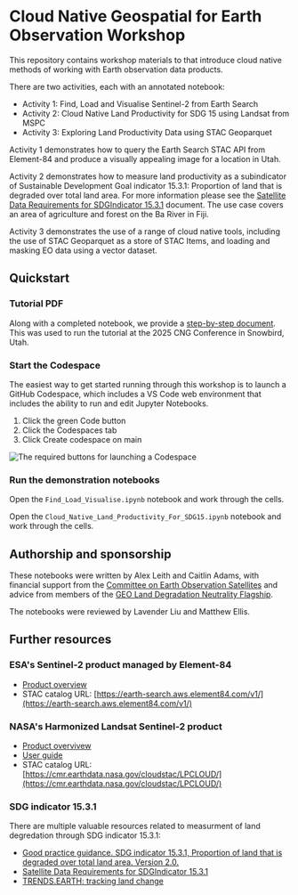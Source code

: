 # Cloud Native Geospatial for Earth Observation Workshop

This repository contains workshop materials to that introduce
cloud native methods of working with Earth observation data products.

There are two activities, each with an annotated notebook:

- Activity 1: Find, Load and Visualise Sentinel-2 from Earth Search
- Activity 2: Cloud Native Land Productivity for SDG 15 using Landsat from MSPC
- Activity 3: Exploring Land Productivity Data using STAC Geoparquet

Activity 1 demonstrates how to query the Earth Search STAC API from Element-84
and produce a visually appealing image for a location in Utah. 

Activity 2 demonstrates how to measure land productivity
as a subindicator of Sustainable Development Goal indicator 15.3.1:
Proportion of land that is degraded over total land area. For more information
please see the
[Satellite Data Requirements for SDGIndicator 15.3.1](https://ceos.org/sdg/files/supportsheets/SDG_15.3.1_EO_Satellite_Data_Requirements_31Aug2022.pdf)
document.
The use case covers an area of agriculture and forest on the Ba River in Fiji.

Activity 3 demonstrates the use of a range of cloud native tools, including
the use of STAC Geoparquet as a store of STAC Items, and loading and masking
EO data using a vector dataset.

## Quickstart

### Tutorial PDF

Along with a completed notebook, we provide a [step-by-step document](https://drive.google.com/file/d/1dmUZ8ZDKVuPLrgETfBRwIkzupyYkFmk3/view?usp=sharing).
This was used to run the tutorial at the 2025 CNG Conference in Snowbird, Utah.

### Start the Codespace

The easiest way to get started running through this workshop is to
launch a GitHub Codespace, which includes a VS Code web environment that
includes the ability to run and edit Jupyter Notebooks.

1. Click the green Code button
2. Click the Codespaces tab
3. Click Create codespace on main

![The required buttons for launching a Codespace](images/launch_codespace.png "Tabs for launching a Codespace in this Repository")

### Run the demonstration notebooks

Open the `Find_Load_Visualise.ipynb`
notebook and work through the cells.

Open the `Cloud_Native_Land_Productivity_For_SDG15.ipynb`
notebook and work through the cells.

## Authorship and sponsorship

These notebooks were written by Alex Leith and Caitlin Adams, with
financial support from the
[Committee on Earth Observation Satellites](https://ceos.org/)
and advice from members of the [GEO Land Degradation Neutrality Flagship](https://geo-ldn.org/).

The notebooks were reviewed by Lavender Liu and Matthew Ellis.

## Further resources

### ESA's Sentinel-2 product managed by Element-84

* [Product overview](https://registry.opendata.aws/sentinel-2-l2a-cogs/)
* STAC catalog URL: [https://earth-search.aws.element84.com/v1/](https://earth-search.aws.element84.com/v1/)

### NASA's Harmonized Landsat Sentinel-2 product

* [Product overvivew](https://hls.gsfc.nasa.gov/)
* [User guide](https://lpdaac.usgs.gov/documents/1698/HLS_User_Guide_V2.pdf)
* STAC catalog URL: [https://cmr.earthdata.nasa.gov/cloudstac/LPCLOUD/](https://cmr.earthdata.nasa.gov/cloudstac/LPCLOUD/)

### SDG indicator 15.3.1

There are multiple valuable resources related to measurment of land degredation through SDG indicator 15.3.1:

* [Good practice guidance. SDG indicator 15.3.1, Proportion of land that is degraded over total land area. Version 2.0.](https://www.unccd.int/resources/manuals-and-guides/good-practice-guidance-sdg-indicator-1531-proportion-land-degraded)
* [Satellite Data Requirements for SDGIndicator 15.3.1](https://ceos.org/sdg/files/supportsheets/SDG_15.3.1_EO_Satellite_Data_Requirements_31Aug2022.pdf)
* [TRENDS.EARTH: tracking land change](https://maps.trends.earth/map?tab=layers&zoom=7&center=lat%3D-8.477805461808186%26lng%3D-67.87353515625001&layers=%5B%5D&basemap=satellite)
